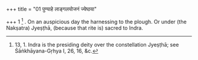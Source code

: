 +++
title = "01 पुण्याहे लाङ्गलयोजनं ज्येष्ठया"

+++
1 [^1] . On an auspicious day the harnessing to the plough. Or under (the Nakṣatra) Jyeṣṭhā, (because that rite is) sacred to Indra.


[^1]:  13, 1. Indra is the presiding deity over the constellation Jyeṣṭhā; see Śāṅkhāyana-Gṛhya I, 26, 16, &c.

